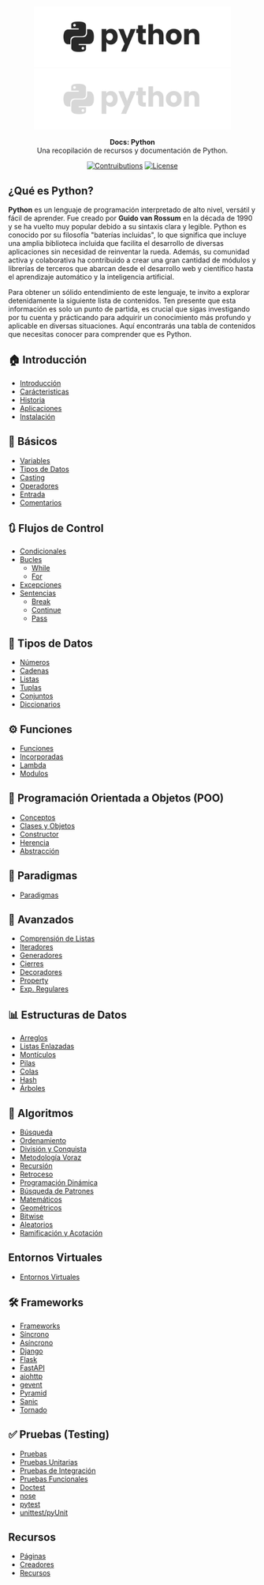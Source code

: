 <p align="center">
  <a href="https://github.com/tyronejosee/docs_python#gh-light-mode-only" target="_blank">
    <img src="./assets/logo_light.svg" alt="logo-light" width="400">
  </a>
  <a href="https://github.com/tyronejosee/docs_python#gh-dark-mode-only" target="_blank">
    <img src="./assets/logo_dark.svg" alt="logo-dark" width="400">
  </a>
</p>

<p align="center">
  <b>Docs: Python</b> <br>
  Una recopilación de recursos y documentación de Python.
<p>

<p align="center">
    <a href="#"><img src="https://img.shields.io/badge/contributions-yes-blue" alt="Contruibutions"></a>
    <a href="https://github.com/tyronejosee/docs_python/blob/main/LICENSE"><img src="https://img.shields.io/badge/license-MIT-green" alt="License"></a>
</p>

## ¿Qué es Python?

**Python** es un lenguaje de programación interpretado de alto nivel, versátil y fácil de aprender. Fue creado por **Guido van Rossum** en la década de 1990 y se ha vuelto muy popular debido a su sintaxis clara y legible. Python es conocido por su filosofía "baterías incluidas", lo que significa que incluye una amplia biblioteca incluida que facilita el desarrollo de diversas aplicaciones sin necesidad de reinventar la rueda. Además, su comunidad activa y colaborativa ha contribuido a crear una gran cantidad de módulos y librerías de terceros que abarcan desde el desarrollo web y científico hasta el aprendizaje automático y la inteligencia artificial.

Para obtener un sólido entendimiento de este lenguaje, te invito a explorar detenidamente la siguiente lista de contenidos. Ten presente que esta información es solo un punto de partida, es crucial que sigas investigando por tu cuenta y prácticando para adquirir un conocimiento más profundo y aplicable en diversas situaciones. Aquí encontrarás una tabla de contenidos que necesitas conocer para comprender que es Python.

## 🏠 Introducción

- [Introducción](docs/spa/introduccion/introduccion.md)
- [Carácteristicas](docs/spa/introduccion/caracteristicas.md)
- [Historia](docs/spa/introduccion/historia.md)
- [Aplicaciones](docs/spa/introduccion/aplicaciones.md)
- [Instalación](docs/spa/introduccion/instalacion.md)

## 🌱 Básicos

- [Variables](docs/spa/basicos/variables.md)
- [Tipos de Datos](docs/spa/basicos/tipos_datos.md)
- [Casting](docs/spa/basicos/casting.md)
- [Operadores](docs/spa/basicos/operadores.md)
- [Entrada](docs/spa/basicos/entrada.md)
- [Comentarios](docs/spa/basicos/comentarios.md)

## 🔃 Flujos de Control

- [Condicionales](docs/spa/flujos_control/condicionales.md)
- [Bucles](docs/spa/flujos_control/bucles.md)
  - [While](docs/spa/flujos_control/while.md)
  - [For](docs/spa/flujos_control/for.md)
- [Excepciones](docs/spa/flujos_control/excepciones.md)
- [Sentencias](docs/spa/flujos_control/sentencias.md)
  - [Break](docs/spa/flujos_control/break.md)
  - [Continue](docs/spa/flujos_control/continue.md)
  - [Pass](docs/spa/flujos_control/pass.md)

## 🔢 Tipos de Datos

- [Números](docs/spa/tipos_datos/numeros.md)
- [Cadenas](docs/spa/tipos_datos/cadenas.md)
- [Listas](docs/spa/tipos_datos/listas.md)
- [Tuplas](docs/spa/tipos_datos/tuplas.md)
- [Conjuntos](docs/spa/tipos_datos/conjuntos.md)
- [Diccionarios](docs/spa/tipos_datos/diccionarios.md)

## ⚙️ Funciones

- [Funciones](docs/spa/funciones/funciones.md)
- [Incorporadas](docs/spa/funciones/funciones_incorporadas.md)
- [Lambda](docs/spa/funciones/lambdas.md)
- [Modulos](docs/spa/funciones/modulos.md)

## 🧭 Programación Orientada a Objetos (POO)

- [Conceptos](docs/spa/poo/conceptos.md)
- [Clases y Objetos](docs/spa/poo/clases_objetos.md)
- [Constructor](docs/spa/poo/constructor.md)
- [Herencia](docs/spa/poo/herencia.md)
- [Abstracción](docs/spa/poo/abstraccion.md)

## 🧭 Paradigmas

- [Paradigmas](docs/spa/paradigmas/paradigmas.md)

## 🔬 Avanzados

- [Comprensión de Listas](docs/spa/avanzados/iteradores.md)
- [Iteradores](docs/spa/avanzados/iteradores.md)
- [Generadores](docs/spa/avanzados/generadores.md)
- [Cierres](docs/spa/avanzados/cierres.md)
- [Decoradores](docs/spa/avanzados/decoradores.md)
- [Property](docs/spa/avanzados/property.md)
- [Exp. Regulares](docs/spa/avanzados/exp_regulares.md)

## 📊 Estructuras de Datos

- [Arreglos](docs/spa/estructuras_datos/arreglos.md)
- [Listas Enlazadas](docs/spa/estructuras_datos/listas_enlazadas.md)
- [Montículos](docs/spa/estructuras_datos/monticulos.md)
- [Pilas](docs/spa/estructuras_datos/pilas.md)
- [Colas](docs/spa/estructuras_datos/colas.md)
- [Hash](docs/spa/estructuras_datos/hash.md)
- [Árboles](docs/spa/estructuras_datos/arboles.md)

## 🎲 Algoritmos

- [Búsqueda](docs/spa/algoritmos/busqueda.md)
- [Ordenamiento](docs/spa/algoritmos/ordenamiento.md)
- [División y Conquista](docs/spa/algoritmos/division_conquista.md)
- [Metodología Voraz](docs/spa/algoritmos/metologia_voraz.md)
- [Recursión](docs/spa/algoritmos/recursion.md)
- [Retroceso](docs/spa/algoritmos/retroceso.md)
- [Programación Dinámica](docs/spa/algoritmos/programacion_dinamica.md)
- [Búsqueda de Patrones](docs/spa/algoritmos/busqueda_patrones.md)
- [Matemáticos](docs/spa/algoritmos/matematicos.md)
- [Geométricos](docs/spa/algoritmos/geometricos.md)
- [Bitwise](docs/spa/algoritmos/bitwise.md)
- [Aleatorios](docs/spa/algoritmos/aleatorios.md)
- [Ramificación y Acotación](docs/spa/algoritmos/ramificacion_acotacion.md)

## Entornos Virtuales

- [Entornos Virtuales](docs/spa/entornos_virtuales/entornos_virtuales.md)

## 🛠️ Frameworks

- [Frameworks](docs/spa/frameworks/frameworks.md)
- [Síncrono](docs/spa/frameworks/sincrono.md)
- [Asíncrono](docs/spa/frameworks/asincrono.md)
- [Django](docs/spa/frameworks/django.md)
- [Flask](docs/spa/frameworks/flask.md)
- [FastAPI](docs/spa/frameworks/fastapi.md)
- [aiohttp](docs/spa/frameworks/aiohttp.md)
- [gevent](docs/spa/frameworks/gevent.md)
- [Pyramid](docs/spa/frameworks/gevent.md)
- [Sanic](docs/spa/frameworks/sanic.md)
- [Tornado](docs/spa/frameworks/tornado.md)

## ✅ Pruebas (Testing)

- [Pruebas](docs/spa/pruebas/pruebas.md)
- [Pruebas Unitarias](docs/spa/pruebas/)
- [Pruebas de Integración](docs/spa/pruebas/)
- [Pruebas Funcionales](docs/spa/pruebas/)
- [Doctest](docs/spa/pruebas/doctest.md)
- [nose](docs/spa/pruebas/nose.md)
- [pytest](docs/spa/pruebas/pytest.md)
- [unittest/pyUnit](docs/spa/pruebas/pyunit_unittest.md)

## Recursos

- [Páginas](docs/spa/recursos/paginas.md)
- [Creadores](docs/spa/recursos/creadores.md)
- [Recursos](docs/spa/recursos/recursos.md)
